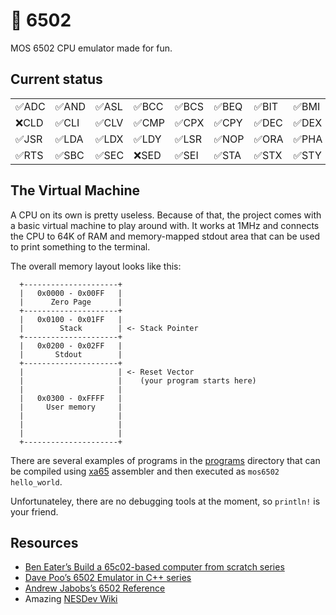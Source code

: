 # 🗿 6502

MOS 6502 CPU emulator made for fun.

## Current status

|||||||||||||||
|--- |--- |--- |--- |--- |--- |--- |--- |--- |--- |--- |--- |--- |--- |
|✅ADC|✅AND|✅ASL|✅BCC|✅BCS|✅BEQ|✅BIT|✅BMI|✅BNE|✅BPL|❌BRK|✅BVC|✅BVS|✅CLC|
|❌CLD|✅CLI|✅CLV|✅CMP|✅CPX|✅CPY|✅DEC|✅DEX|✅DEY|✅EOR|✅INC|✅INX|✅INY|✅JMP|
|✅JSR|✅LDA|✅LDX|✅LDY|✅LSR|✅NOP|✅ORA|✅PHA|✅PHP|✅PLA|✅PLP|✅ROL|✅ROR|❌RTI|
|✅RTS|✅SBC|✅SEC|❌SED|✅SEI|✅STA|✅STX|✅STY|✅TAX|✅TAY|✅TSX|✅TXA|✅TXS|✅TYA|

## The Virtual Machine

A CPU on its own is pretty useless. Because of that, the project comes with a
basic virtual machine to play around with. It works at 1MHz and connects the
CPU to 64K of RAM and memory-mapped stdout area that can be used to print
something to the terminal.

The overall memory layout looks like this:

```
  +---------------------+
  |   0x0000 - 0x00FF   |
  |      Zero Page      |
  +---------------------+
  |   0x0100 - 0x01FF   |
  |        Stack        | <- Stack Pointer
  +---------------------+
  |   0x0200 - 0x02FF   |
  |       Stdout        |
  +---------------------+
  |                     | <- Reset Vector
  |                     |    (your program starts here)
  |                     |
  |   0x0300 - 0xFFFF   |
  |     User memory     |
  |                     |
  |                     |
  |                     |
  +---------------------+
```

There are several examples of programs in the [programs](programs) directory
that can be compiled using [xa65](https://www.floodgap.com/retrotech/xa/)
assembler and then executed as `mos6502 hello_world`.

Unfortunateley, there are no debugging tools at the moment, so `println!` is
your friend.

## Resources

 * [Ben Eater’s Build a 65c02-based computer from scratch series](https://www.youtube.com/playlist?list=PLowKtXNTBypFbtuVMUVXNR0z1mu7dp7eH)
 * [Dave Poo’s 6502 Emulator in C++ series](https://www.youtube.com/playlist?list=PLLwK93hM93Z13TRzPx9JqTIn33feefl37)
 * [Andrew Jabobs’s 6502 Reference](https://web.archive.org/web/20210426072206/http://www.obelisk.me.uk/6502/index.html)
 * Amazing [NESDev Wiki](https://wiki.nesdev.org/w/index.php?title=CPU)
